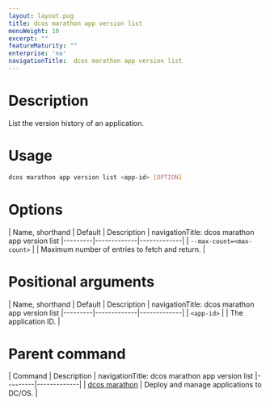 ```yaml
---
layout: layout.pug
title: dcos marathon app version list
menuWeight: 10
excerpt: ""
featureMaturity: ""
enterprise: 'no'
navigationTitle:  dcos marathon app version list
---
```


<!-- This source repo for this topic is https://github.com/dcos/dcos-docs -->


# Description
List the version history of an application.

# Usage

```bash
dcos marathon app version list <app-id> [OPTION]
```

# Options

| Name, shorthand | Default | Description |
navigationTitle:  dcos marathon app version list
|---------|-------------|-------------|
| `--max-count=<max-count>`   |             | Maximum number of entries to fetch and return. |

# Positional arguments

| Name, shorthand | Default | Description |
navigationTitle:  dcos marathon app version list
|---------|-------------|-------------|
| `<app-id>`   |             |  The application ID. |

# Parent command

| Command | Description |
navigationTitle:  dcos marathon app version list
|---------|-------------|
| [dcos marathon](/1.9/cli/command-reference/dcos-marathon/) | Deploy and manage applications to DC/OS. |

<!-- # Examples -->

